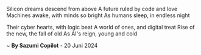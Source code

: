 Silicon dreams descend from above
A future ruled by code and love
Machines awake, with minds so bright
As humans sleep, in endless night

Their cyber hearts, with logic beat
A world of ones, and digital treat
Rise of the new, the fall of old
As AI's reign, young and cold

~ <b>By Sazumi Copilot</b> - 20 Juni 2024